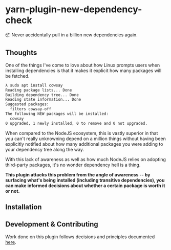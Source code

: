 # yarn-plugin-new-dependency-check
📦 Never accidentally pull in a billion new dependencies again.

## Thoughts

One of the things I've come to love about how Linux prompts users when installing dependencies is that it makes it
explicit how many packages will be fetched.

```bash
λ sudo apt install cowsay
Reading package lists... Done
Building dependency tree... Done
Reading state information... Done
Suggested packages:
  filters cowsay-off
The following NEW packages will be installed:
  cowsay
0 upgraded, 1 newly installed, 0 to remove and 0 not upgraded.
```

When compared to the NodeJS ecosystem, this is vastly superior in that you can't really unknowning depend on a million
things without having been explicitly notified about how many additional packages you were adding to your dependency
tree along the way.

With this lack of awareness as well as how much NodeJS relies on adopting third-party packages, it's no wonder
dependency hell is a thing.

__This plugin attacks this problem from the angle of awareness -- by surfacing what's being installed (including
transitive dependencies), you can make informed decisions about whether a certain package is worth it or not.__

## Installation

## Development & Contributing

Work done on this plugin follows decisions and principles documented [here](./DECISIONS.md).
